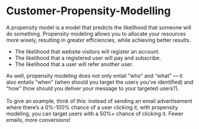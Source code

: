 # Customer-Propensity-Modelling
A propensity model is a model that predicts the likelihood that someone will do something. Propensity modeling allows you to allocate your resources more wisely, resulting in greater efficiencies, while achieving better results. 
<ul>
<li>The likelihood that website visitors will register an account.
<li>The likelihood that a registered user will pay and subscribe.
<li>The likelihood that a user will refer another user. </ul> 
As well, propensity modeling does not only entail “who” and “what” — it also entails “when” (when should you target the users you’ve identified) and “how” (how should you deliver your message to your targeted users?). <br> <br>
To give an example, think of this: instead of sending an email advertisement where there’s a 0%-100% chance of a user clicking it, with propensity modeling, you can target users with a 50%+ chance of clicking it. Fewer emails, more conversions!  
